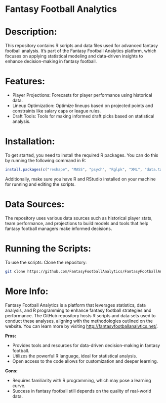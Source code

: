 Fantasy Football Analytics
=========================

# Description:

This repository contains R scripts and data files used for advanced fantasy football analysis. It’s part of the Fantasy Football Analytics platform, which focuses on applying statistical modeling and data-driven insights to enhance decision-making in fantasy football.

# Features:

- Player Projections: Forecasts for player performance using historical data.
- Lineup Optimization: Optimize lineups based on projected points and constraints like salary caps or league rules.
- Draft Tools: Tools for making informed draft picks based on statistical analysis.

# Installation:

To get started, you need to install the required R packages. You can do this by running the following command in R:
```r
install.packages(c("reshape", "MASS", "psych", "Rglpk", "XML", "data.table"), dependencies=TRUE)
```
Additionally, make sure you have R and RStudio installed on your machine for running and editing the scripts.

# Data Sources:
The repository uses various data sources such as historical player stats, team performance, and projections to build models and tools that help fantasy football managers make informed decisions.

# Running the Scripts:

To use the scripts:
Clone the repository:
```bash
git clone https://github.com/FantasyFootballAnalytics/FantasyFootballAnalyticsR.git
```

# More Info:

Fantasy Football Analytics is a platform that leverages statistics, data analysis, and R programming to enhance fantasy football strategies and performance. The GitHub repository hosts R scripts and data sets used to conduct these analyses, aligning with the methodologies outlined on the website. You can learn more by visiting http://fantasyfootballanalytics.net/. 

**Pros:** 
- Provides tools and resources for data-driven decision-making in fantasy football.
- Utilizes the powerful R language, ideal for statistical analysis.
- Open access to the code allows for customization and deeper learning.

**Cons:** 
- Requires familiarity with R programming, which may pose a learning curve.
- Success in fantasy football still depends on the quality of real-world data.

